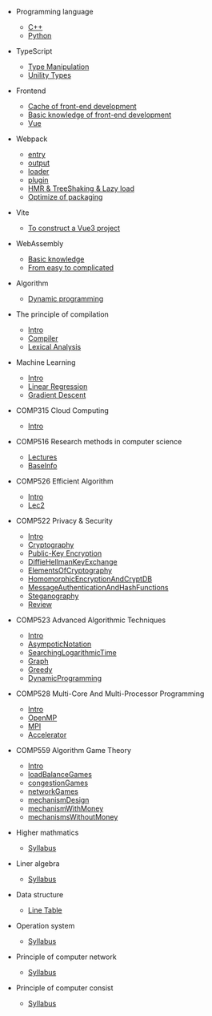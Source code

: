 <!--
 * @Author: Jeremy
 * @Date: 2021-07-22 11:09:52
 * @Description: 目录文件
 * @LastEditors: Jeremy
 * @LastEditTime: 2021-12-16 10:39:51
 * @site: book.yzmblog.top / book.yzmblog.top
-->

- Programming language

  - [C++](articles/programming_language/c++.md)
  - [Python](articles/programming_language/python.md)

- TypeScript

  - [Type Manipulation](articles/typescript/typeManipulation.md)
  - [Unility Types](articles/typescript/unilityTypes.md)

- Frontend

  - [Cache of front-end development](articles/frontend/cache.md)
  - [Basic knowledge of front-end development](articles/javascript/basic.md)
  - [Vue](articles/javascript/vue.md)

- Webpack

  - [entry](articles/webpack/entry.md)
  - [output](articles/webpack/output.md)
  - [loader](articles/webpack/loader.md)
  - [plugin](articles/webpack/plugin.md)
  - [HMR & TreeShaking & Lazy load](articles/webpack/hmr.md)
  - [Optimize of packaging](articles/webpack/proformance.md)

- Vite

  - [To construct a Vue3 project](article/vite/create.md)

- WebAssembly

  - [Basic knowledge](articles/webassembly/primary.md)
  - [From easy to complicated](articles/webassembly/deeplearn.md)

- Algorithm

  - [Dynamic programming](articles/algorithm/dynamicProgramming.md)

- The principle of compilation

  - [Intro](articles/compilation/intro.md)
  - [Compiler](articles/compilation/compiler.md)
  - [Lexical Analysis](articles/compilation/lexicalAnalysis.md)

- Machine Learning

  - [Intro](articles/machineLearning/intro.md)
  - [Linear Regression](articles/machineLearning/linearRegression.md)
  - [Gradient Descent](articles/machineLearning/gradientDescent.md)

- COMP315 Cloud Computing

  - [Intro](articles/cloudComputing/Intro.md)

- COMP516 Research methods in computer science

  - [Lectures](articles/researchMethod/lecture.md)
  - [BaseInfo](articles/researchMethod/baseInfo.md)

- COMP526 Efficient Algorithm

  - [Intro](articles/efficientAlgorithm/Intro.md)
  - [Lec2](articles/efficientAlgorithm/Lec2.md)

- COMP522 Privacy & Security

  - [Intro](articles/privacy_security/intro.md)
  - [Cryptography](articles/privacy_security/elementsOfCryptography.md)
  - [Public-Key Encryption](articles/privacy_security/PublicKeyEncryption.md)
  - [DiffieHellmanKeyExchange](articles/privacy_security/DiffieHellmanKeyExchange.md)
  - [ElementsOfCryptography](articles/privacy_security/elementsOfCryptography.md)
  - [HomomorphicEncryptionAndCryptDB](articles/privacy_security/homomorphicEncryptionAndCryptDB)
  - [MessageAuthenticationAndHashFunctions](articles/privacy_security/MessageAuthenticationAndHashFunctions.md)
  - [Steganography](articles/privacy_security/Steganography.md)
  - [Review](articles/privacy_security/Review.md)

- COMP523 Advanced Algorithmic Techniques

  - [Intro](articles/advancedAlgorithmicTech/Intro.md)
  - [AsympoticNotation](articles/advancedAlgorithmicTech/AsympoticNotation.md)
  - [SearchingLogarithmicTime](articles/advancedAlgorithmicTech/SearchingLogarithmicTime.md)
  - [Graph](articles/advancedAlgorithmicTech/Graph.md)
  - [Greedy](articles/advancedAlgorithmicTech/Greedy.md)
  - [DynamicProgramming](articles/advancedAlgorithmicTech/dynamicProgramming.md)

- COMP528 Multi-Core And Multi-Processor Programming

  - [Intro](articles/MC_MP_Programming/intro.md)
  - [OpenMP](articles/MC_MP_Programming/openMP.md)
  - [MPI](articles/MC_MP_Programming/MPI.md)
  - [Accelerator](articles/MC_MP_Programming/accelerators.md)

- COMP559 Algorithm Game Theory

  - [Intro](articles/algorithmGameTheory/intro.md)
  - [loadBalanceGames](articles/algorithmGameTheory/loadBalanceGames.md)
  - [congestionGames](articles/algorithmGameTheory/congestionGames.md)
  - [networkGames](articles/algorithmGameTheory/networkGames.md)
  - [mechanismDesign](articles/algorithmGameTheory/mechanismDesign.md)
  - [mechanismWithMoney](articles/algorithmGameTheory/mechanismWithMoney.md)
  - [mechanismsWithoutMoney](articles/algorithmGameTheory/mechanismsWithoutMoney.md)

- Higher mathmatics

  - [Syllabus](articles/higherMath/catalog.md)

- Liner algebra

  - [Syllabus](articles/linearMath/catalog.md)

- Data structure

  - [Line Table](articles/dataStructure/linearList.md)

- Operation system

  - [Syllabus](articles/controlSystem/catalog.md)

- Principle of computer network

  - [Syllabus](articles/network/catalog.md)

- Principle of computer consist
  - [Syllabus](articles/computerCompose/catalog.md)
